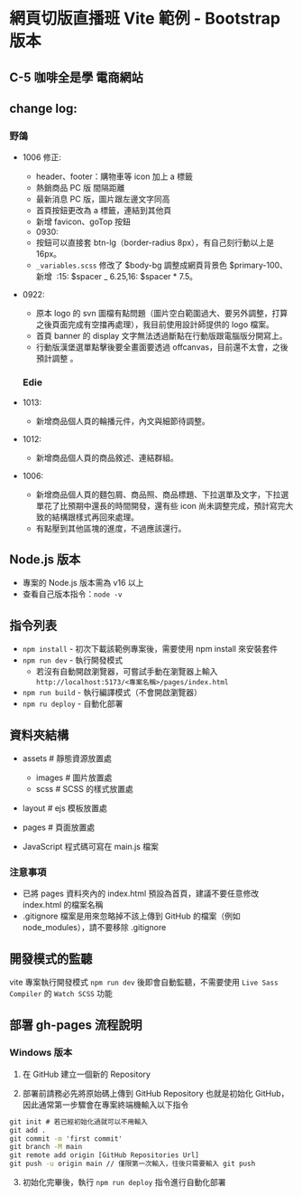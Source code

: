 # 網頁切版直播班 Vite 範例 - Bootstrap 版本

## C-5 咖啡全是學 電商網站

## change log:

### 野鴿

- 1006 修正:

  - header、footer：購物車等 icon 加上 a 標籤
  - 熱銷商品 PC 版 間隔距離
  - 最新消息 PC 版，圖片跟左邊文字同高
  - 首頁按鈕更改為 a 標籤，連結到其他頁
  - 新增 favicon、goTop 按鈕
  - 0930:
  - 按鈕可以直接套 btn-lg（border-radius 8px），有自己刻行動以上是 16px。
  - `_variables.scss` 修改了 $body-bg 調整成網頁背景色 $primary-100、新增  :15: $spacer \_ 6.25,16: $spacer \* 7.5。

- 0922:

  - 原本 logo 的 svn 圖檔有點問題（圖片空白範圍過大、要另外調整，打算之後頁面完成有空擋再處理），我目前使用設計師提供的 logo 檔案。
  - 首頁 banner 的 display 文字無法透過斷點在行動版跟電腦版分開寫上。
  - 行動版漢堡選單點擊後要全畫面要透過 offcanvas，目前還不太會，之後預計調整 。

  ### Edie

- 1013:
  - 新增商品個人頁的輪播元件，內文與細節待調整。

- 1012:

  - 新增商品個人頁的商品敘述、連結群組。

- 1006:

  - 新增商品個人頁的麵包屑、商品照、商品標題、下拉選單及文字，下拉選單花了比預期中還長的時間開發，還有些 icon 尚未調整完成，預計寫完大致的結構跟樣式再回來處理。
  - 有點壓到其他區塊的進度，不過應該還行。

## Node.js 版本

- 專案的 Node.js 版本需為 v16 以上
- 查看自己版本指令：`node -v`

## 指令列表

- `npm install` - 初次下載該範例專案後，需要使用 npm install 來安裝套件
- `npm run dev` - 執行開發模式
  - 若沒有自動開啟瀏覽器，可嘗試手動在瀏覽器上輸入
    `http://localhost:5173/<專案名稱>/pages/index.html`
- `npm run build` - 執行編譯模式（不會開啟瀏覽器）
- `npm ru deploy` - 自動化部署

## 資料夾結構

- assets # 靜態資源放置處

  - images # 圖片放置處
  - scss # SCSS 的樣式放置處

- layout # ejs 模板放置處
- pages # 頁面放置處

- JavaScript 程式碼可寫在 main.js 檔案

### 注意事項

- 已將 pages 資料夾內的 index.html 預設為首頁，建議不要任意修改 index.html 的檔案名稱
- .gitignore 檔案是用來忽略掉不該上傳到 GitHub 的檔案（例如 node_modules），請不要移除 .gitignore

## 開發模式的監聽

vite 專案執行開發模式 `npm run dev` 後即會自動監聽，不需要使用 `Live Sass Compiler` 的 `Watch SCSS` 功能

## 部署 gh-pages 流程說明

### Windows 版本

1. 在 GitHub 建立一個新的 Repository

2. 部署前請務必先將原始碼上傳到 GitHub Repository 也就是初始化 GitHub，因此通常第一步驟會在專案終端機輸入以下指令

```cmd
git init # 若已經初始化過就可以不用輸入
git add .
git commit -m 'first commit'
git branch -M main
git remote add origin [GitHub Repositories Url]
git push -u origin main // 僅限第一次輸入，往後只需要輸入 git push
```

3. 初始化完畢後，執行 `npm run deploy` 指令進行自動化部署
